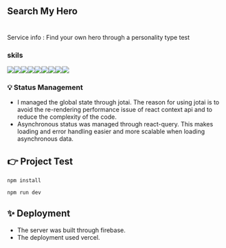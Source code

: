 
## Search My Hero
# 


Service info : Find your own hero through a personality type test

### skils


<img src="https://img.shields.io/badge/Next-black?style=for-the-badge&logo=next.js&logoColor=white" /><img src="https://img.shields.io/badge/react-%2320232a.svg?style=for-the-badge&logo=react&logoColor=%2361DAFB" /><img src="https://img.shields.io/badge/-React%20Query-FF4154?style=for-the-badge&logo=react%20query&logoColor=white" /><img src="https://img.shields.io/badge/jotai-000000.svg?style=for-the-badge&logo=jotai" /><img src="https://img.shields.io/badge/css3-%231572B6.svg?style=for-the-badge&logo=css3&logoColor=whit" /><img src="https://img.shields.io/badge/Firebase-yellow?style=for-the-badge&logo=Firebase&logoColor=white" /><img src="https://img.shields.io/badge/typescript-%23007ACC.svg?style=for-the-badge&logo=typescript&logoColor=white" /><img src="https://img.shields.io/badge/-AntDesign-%230170FE?style=for-the-badge&logo=ant-design&logoColor=white" /><img src="https://img.shields.io/badge/vercel-%23000000.svg?style=for-the-badge&logo=vercel&logoColor=white" />

### 💡 Status Management

- I managed the global state through jotai. The reason for using jotai is to avoid the re-rendering performance issue of react context api and to reduce the complexity of the code.
- Asynchronous status was managed through react-query. This makes loading and error handling easier and more scalable when loading asynchronous data.

## 👉  Project Test
```
npm install
```
```
npm run dev
```

## ✨ Deployment
- The server was built through firebase.
- The deployment used vercel.
